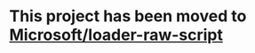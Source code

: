 # This project has been moved to [Microsoft/loader-raw-script](https://github.com/Microsoft/loader-raw-script)